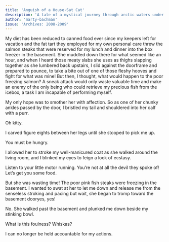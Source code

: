 ```yaml
---
title: 'Anguish of a House-Sat Cat'
description: 'A tale of a mystical journey through arctic waters under a celestial dance.'
author: 'marty-bachman'
issue: 'Archives: 2008-2009'
---
```

My diet has been reduced to canned food ever since my keepers left for vacation and the fat tart they employed for my own personal care threw the salmon steaks that were reserved for my lunch and dinner into the box freezer in the basement. She muddled down there for what seemed like an hour, and when I heard those meaty slabs she uses as thighs slapping together as she lumbered back upstairs, I slid against the doorframe and prepared to pounce, to take a bite out of one of those fleshy hooves and fight for what was mine! But then, I thought, what would happen to the poor freezing salmon? A sneak attack would only waste valuable time and make an enemy of the only being who could retrieve my precious fish from the icebox, a task I am incapable of performing myself.

My only hope was to smother her with affection. So as one of her chunky ankles passed by the door, I bristled my tail and shouldered into her calf with a purr.

Oh kitty.

I carved figure eights between her legs until she stooped to pick me up.

You must be hungry.

I allowed her to stroke my well-manicured coat as she walked around the living room, and I blinked my eyes to feign a look of ecstasy.

Listen to your little motor running. You’re not at all the devil they spoke of! Let’s get you some food.

But she was wasting time! The poor pink fish steaks were freezing in the basement. I wanted to swat at her to let me down and release me from the senseless stroking and pacing but wait, she began to tromp toward the basement dooryes, yes!

No. She walked past the basement and plunked me down beside my stinking bowl.

What is this foulness? Whiskas?

I can no longer be held accountable for my actions.
